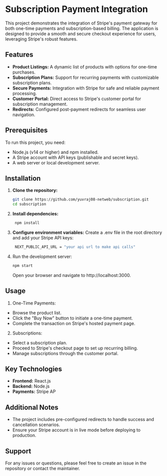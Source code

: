 # Subscription Payment Integration

This project demonstrates the integration of Stripe's payment gateway for both one-time payments and subscription-based billing. The application is designed to provide a smooth and secure checkout experience for users, leveraging Stripe's robust features.

## Features

- **Product Listings:** A dynamic list of products with options for one-time purchases.
- **Subscription Plans:** Support for recurring payments with customizable subscription plans.
- **Secure Payments:** Integration with Stripe for safe and reliable payment processing.
- **Customer Portal:** Direct access to Stripe's customer portal for subscription management.
- **Redirects:** Configured post-payment redirects for seamless user navigation.

## Prerequisites

To run this project, you need:

- Node.js (v14 or higher) and npm installed.
- A Stripe account with API keys (publishable and secret keys).
- A web server or local development server.

## Installation

1. **Clone the repository:**

   ```bash
   git clone https://github.com/yuvraj08-netweb/subscription.git
   cd subscription
   ```
2. **Install dependencies:**
    ```bash
     npm install
    ```
3. **Configure environment variables:**
   Create a .env file in the root directory and add your Stripe API keys:
   ```bash
    NEXT_PUBLIC_API_URL = "your api url to make api calls"
   ```
4. Run the development server:
   ```bash
   npm start
   ```
   Open your browser and navigate to http://localhost:3000.
   
## Usage

1. One-Time Payments:

  - Browse the product list.
  - Click the "Buy Now" button to initiate a one-time payment.
  - Complete the transaction on Stripe's hosted payment page.
  
2. Subscriptions:

  - Select a subscription plan.
  - Proceed to Stripe's checkout page to set up recurring billing.
  - Manage subscriptions through the customer portal.

## Key Technologies
  - **Frontend:** React.js
  - **Backend:** Node.js
  - **Payments:** Stripe AP

## Additional Notes
  - The project includes pre-configured redirects to handle success and cancellation scenarios.
  - Ensure your Stripe account is in live mode before deploying to production.

## Support
  For any issues or questions, please feel free to create an issue in the repository or contact the maintainer.
